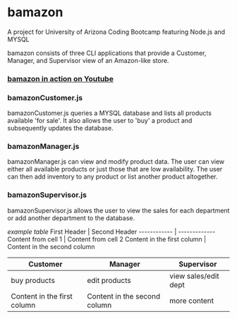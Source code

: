 # bamazon

A project for University of Arizona Coding Bootcamp featuring Node.js and MYSQL

bamazon consists of three CLI applications that provide a Customer, Manager, and Supervisor view of an Amazon-like 
store.

### [bamazon in action on Youtube](https://youtu.be/i47-i1prImk)


### bamazonCustomer.js

bamazonCustomer.js queries a MYSQL database and lists all products available 'for sale'.  It also allows the user to 'buy' 
a product and subsequently updates the database.

### bamazonManager.js

bamazonManager.js can view and modify product data.  The user can view either all available products or just those that 
are low availability.  The user can then add inventory to any product or list another product altogether.

### bamazonSupervisor.js

bamazonSupervisor.js allows the user to view the sales for each department or add another department to the database.


*example table*
First Header | Second Header
------------ | -------------
Content from cell 1 | Content from cell 2
Content in the first column | Content in the second column




Customer | Manager | Supervisor
---------|---------|-----------
buy products | edit products | view sales/edit dept
Content in the first column | Content in the second column | more content

